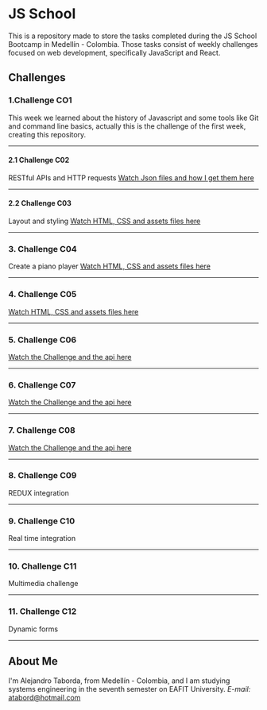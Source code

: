 # JS School
This is a repository made to store the tasks completed during the JS School Bootcamp in Medellín - Colombia. Those tasks consist of weekly challenges focused on web development, specifically JavaScript and React.

## Challenges
### 1.Challenge CO1
  This week we learned about the history of Javascript and some tools like Git and command line basics, actually this is the challenge of the first week, creating this repository.
***
####  2.1 Challenge C02
  RESTful APIs and HTTP requests
  [Watch Json files and how I get them here](../master/ChallengeC02)
  ***
#### 2.2 Challenge C03
  Layout and styling
  [Watch HTML, CSS and assets files here](../master/ChallengeC03)
***
### 3. Challenge C04
  Create a piano player
  [Watch HTML, CSS and assets files here](../master/ChallengeC04)
***
### 4. Challenge C05
  [Watch HTML, CSS and assets files here](../master/ChallengeC05)
***
### 5. Challenge C06
  [Watch the Challenge and the api here](../master/ChallengeC06)
***
### 6. Challenge C07
  [Watch the Challenge and the api here](../master/ChallengeC07)
***
### 7. Challenge C08
  [Watch the Challenge and the api here](../master/ChallengeC08)
***
### 8. Challenge C09
  REDUX integration
***
### 9. Challenge C10
  Real time integration
***
### 10. Challenge C11
  Multimedia challenge
***
### 11. Challenge C12
  Dynamic forms
***

## About Me
I'm Alejandro Taborda, from Medellín - Colombia, and I am studying systems engineering in the seventh semester on EAFIT University.
*E-mail:* atabord@hotmail.com
